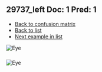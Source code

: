 ## 29737_left Doc: 1 Pred: 1
- [Back to confusion matrix](https://github.com/juliandewit/kaggle_retinopathy/blob/master/matrix.md)
- [Back to list](https://github.com/juliandewit/kaggle_retinopathy/blob/master/lists/11/list.md)
- [Next example in list](https://github.com/juliandewit/kaggle_retinopathy/blob/master/lists/11/29/29768_right.md)

![Eye](https://retinopaty.blob.core.windows.net/size1024/29737_left_1.jpeg)

### 

![Eye]()
